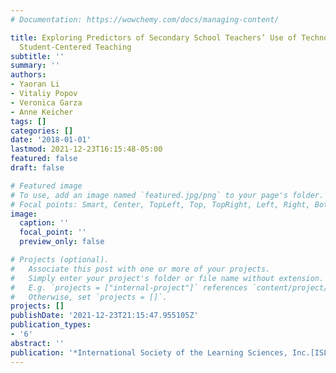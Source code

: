 ```yaml
---
# Documentation: https://wowchemy.com/docs/managing-content/

title: Exploring Predictors of Secondary School Teachers’ Use of Technology to Support
  Student-Centered Teaching
subtitle: ''
summary: ''
authors:
- Yaoran Li
- Vitaliy Popov
- Veronica Garza
- Anne Keicher
tags: []
categories: []
date: '2018-01-01'
lastmod: 2021-12-23T16:15:48-05:00
featured: false
draft: false

# Featured image
# To use, add an image named `featured.jpg/png` to your page's folder.
# Focal points: Smart, Center, TopLeft, Top, TopRight, Left, Right, BottomLeft, Bottom, BottomRight.
image:
  caption: ''
  focal_point: ''
  preview_only: false

# Projects (optional).
#   Associate this post with one or more of your projects.
#   Simply enter your project's folder or file name without extension.
#   E.g. `projects = ["internal-project"]` references `content/project/deep-learning/index.md`.
#   Otherwise, set `projects = []`.
projects: []
publishDate: '2021-12-23T21:15:47.955105Z'
publication_types:
- '6'
abstract: ''
publication: '*International Society of the Learning Sciences, Inc.[ISLS].*'
---
```

